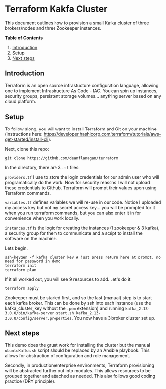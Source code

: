 # Terraform Kakfa Cluster 

This document outlines how to provision a small Kafka cluster of three brokers/nodes and three Zookeeper instances.

**Table of Contents**

1. [Introduction](#introduction)
2. [Setup](#logic)
3. [Next steps](#next-steps)

## Introduction <a name="introduction"></a>

Terraform is an open source infrastucture configuration language, allowing one to implement Infrastructure As Code - IAC. You can spin up instances, security groups, persistent storage volumes... anything server based on any cloud platform. 

## Setup <a name="logic"></a>

To follow along, you will want to install Terraform and Git on your machine (instructions here: https://developer.hashicorp.com/terraform/tutorials/aws-get-started/install-cli). 

Next, clone this repo:

`git clone https://github.com/deanflanagan/terraform`

In the directory, there are 3 `.tf` files:

`providers.tf` I use to store the login credentials for our admin user who will programatically do the work. Now for security reasons I will not upload these credentials to GitHub. Terraform will prompt their values upon using Terraform commands. 

`variables.tf` defines variables we will re-use in our code. Notice I uploaded my access key but not my secret access key... you will be prompted for it when you run terraform commands, but you can also enter it in for convenience when you work locally. 

`instances.tf` is the logic for creating the instances (1 zookeeper & 3 kafka), a security group for them to communicate and a script to install the software on the machine. 

Lets begin. 

```
ssh-keygen -f kafka_cluster_key # just press return here at prompt, no need for password in demo
terraform init
terraform plan
```

If it all worked out, you will see 9 resources to add. Let's do it:

`terraform apply`

Zookeeper must be started first, and so the last (manual) step is to start each kafka broker. This can be done by ssh into each instance (use the kafka_cluster_key without the `.pem` extension) and running `kafka_2.13-3.0.0/bin/kafka-server-start.sh kafka_2.13-3.0.0/config/server.properties`. You now have a 3 broker cluster set up.

## Next steps<a name="next-steps"></a>

This demo does the grunt work for installing the cluster but the manual `ubuntuKafka.sh` script should be replaced by an Ansible playbook. This allows for abstraction of configuration and role management.

Secondly, in production/enterprise environments, Terraform provisioning will be abstracted further out into modules. This allows resources to be grouped together and attached as needed. This also follows good coding practice (DRY principle).
